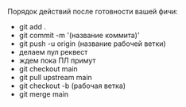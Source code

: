 Порядок действий после готовности вашей фичи: 
   - git add . <!-- выделить все документы для обновления -->
   - git commit -m '(название коммита)' <!-- сделать коммит всех изменений документов -->
   - git push -u origin (название рабочей ветки) <!-- отправить коммит в ваш репозиторий -->
   - делаем пул реквест
   - ждем пока ПЛ примут
   - git checkout main <!-- перейти на мейн ветку -->
   - git pull upstream main <!-- стянуть данные с основного репозитория -->
   - git checkout -b (рабочая ветка) <!-- создать новую ветку и сразу переключиться на неё -->
   - git merge main <!-- стянуть все данные с вашей MAIN ветки и загрузить на вашу рабочую ветку -->










<!-- # React + TypeScript + Vite

This template provides a minimal setup to get React working in Vite with HMR and some ESLint rules.

Currently, two official plugins are available:

- [@vitejs/plugin-react](https://github.com/vitejs/vite-plugin-react/blob/main/packages/plugin-react/README.md) uses [Babel](https://babeljs.io/) for Fast Refresh
- [@vitejs/plugin-react-swc](https://github.com/vitejs/vite-plugin-react-swc) uses [SWC](https://swc.rs/) for Fast Refresh

## Expanding the ESLint configuration

If you are developing a production application, we recommend updating the configuration to enable type aware lint rules:

- Configure the top-level `parserOptions` property like this:

```js
   parserOptions: {
    ecmaVersion: 'latest',
    sourceType: 'module',
    project: ['./tsconfig.json', './tsconfig.node.json'],
    tsconfigRootDir: __dirname,
   },
```

- Replace `plugin:@typescript-eslint/recommended` to `plugin:@typescript-eslint/recommended-type-checked` or `plugin:@typescript-eslint/strict-type-checked`
- Optionally add `plugin:@typescript-eslint/stylistic-type-checked`
- Install [eslint-plugin-react](https://github.com/jsx-eslint/eslint-plugin-react) and add `plugin:react/recommended` & `plugin:react/jsx-runtime` to the `extends` list -->
